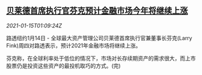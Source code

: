 <!--1610673796000-->
[贝莱德首席执行官芬克预计金融市场今年将继续上涨](https://cn.reuters.com/article/blackrockfinancial-markets-idCNKBS29K03C)
------

<div><i>2021-01-15T01:09:24Z</i></div><p>路透纽约1月14日 - 全球最大资产管理公司贝莱德首席执行官兼董事长芬克(Larry Fink)周四对路透表示，预计2021年金融市场将继续上涨。</p><p>芬克称，在全球利率处于低位的情况下，市场对长存续期资产的需求很大，而上市股票仍是投资这些资产的最投机取巧的方式。(完)</p>
